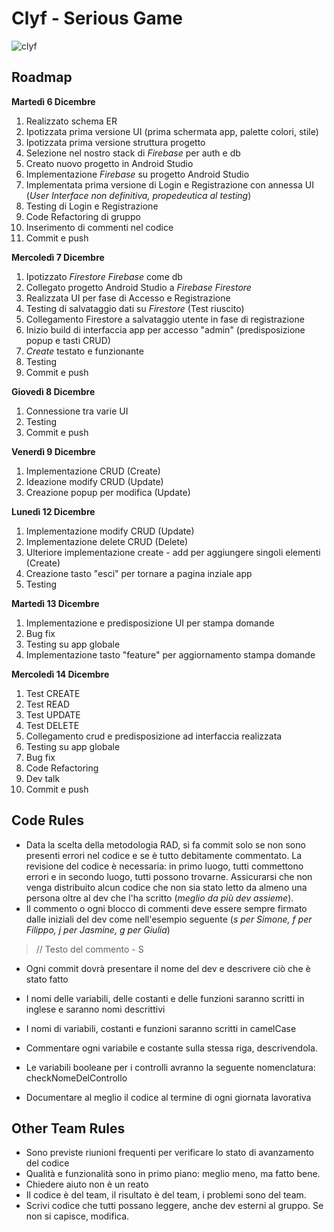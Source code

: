 # Clyf - Serious Game

![clyf](https://user-images.githubusercontent.com/78272736/206232503-3be3ab33-d260-41a0-a4c3-bd21e64bc04d.png)


## Roadmap 
**Martedì 6 Dicembre**
1. Realizzato schema ER
2. Ipotizzata prima versione UI (prima schermata app, palette colori, stile)
3. Ipotizzata prima versione struttura progetto
4. Selezione nel nostro stack di *Firebase* per auth e db 
5. Creato nuovo progetto in Android Studio
6. Implementazione *Firebase* su progetto Android Studio
7. Implementata prima versione di Login e Registrazione con annessa UI (*User Interface non definitiva, propedeutica al testing*)
8. Testing di Login e Registrazione
9. Code Refactoring di gruppo
10. Inserimento di commenti nel codice
11. Commit e push

**Mercoledì 7 Dicembre**
1. Ipotizzato *Firestore Firebase* come db
2. Collegato progetto Android Studio a *Firebase Firestore*
3. Realizzata UI per fase di Accesso e Registrazione
4. Testing di salvataggio dati su *Firestore* (Test riuscito)
5. Collegamento Firestore a salvataggio utente in fase di registrazione
6. Inizio build di interfaccia app per accesso "admin" (predisposizione popup e tasti CRUD)
7. *Create* testato e funzionante
8. Testing
9. Commit e push

**Giovedì 8 Dicembre**
1. Connessione tra varie UI
2. Testing
3. Commit e push

**Venerdì 9 Dicembre**
1. Implementazione CRUD (Create)
2. Ideazione modify CRUD (Update)
3. Creazione popup per modifica (Update)

**Lunedì 12 Dicembre** 
1. Implementazione modify CRUD (Update)
2. Implementazione delete CRUD (Delete)
3. Ulteriore implementazione create - add per aggiungere singoli elementi (Create)
4. Creazione tasto "esci" per tornare a pagina inziale app
5. Testing

**Martedì 13 Dicembre** 
1. Implementazione e predisposizione UI per stampa domande 
2. Bug fix 
3. Testing su app globale 
4. Implementazione tasto "feature" per aggiornamento stampa domande 

**Mercoledì 14 Dicembre** 
1. Test CREATE
2. Test READ
3. Test UPDATE
4. Test DELETE
5. Collegamento crud e predisposizione ad interfaccia realizzata
6. Testing su app globale 
7. Bug fix
8. Code Refactoring 
9. Dev talk 
10. Commit e push 

## Code Rules

- Data la scelta della metodologia RAD, si fa commit solo se non sono presenti errori nel codice e se è tutto debitamente commentato. La revisione del codice è necessaria: in primo luogo, tutti commettono errori e in secondo luogo, tutti possono trovarne. Assicurarsi che non venga distribuito alcun codice che non sia stato letto da almeno una persona oltre al dev che l'ha scritto (*meglio da più dev assieme*).
- Il commento o ogni blocco di commenti deve essere sempre firmato dalle iniziali del dev come nell'esempio seguente (*s per Simone, f per Filippo, j per Jasmine, g per Giulia*)
 > // Testo del commento - S

- Ogni commit dovrà presentare il nome del dev e descrivere ciò che è stato fatto

- I nomi delle variabili, delle costanti e delle funzioni saranno scritti in inglese e saranno nomi descrittivi
- I nomi di variabili, costanti e funzioni saranno scritti in camelCase
- Commentare ogni variabile e costante sulla stessa riga, descrivendola.
- Le variabili booleane per i controlli avranno la seguente nomenclatura: checkNomeDelControllo
- Documentare al meglio il codice al termine di ogni giornata lavorativa 


## Other Team Rules
- Sono previste riunioni frequenti per verificare lo stato di avanzamento del codice
- Qualità e funzionalità sono in primo piano: meglio meno, ma fatto bene. 
- Chiedere aiuto non è un reato
- Il codice è del team, il risultato è del team, i problemi sono del team.
- Scrivi codice che tutti possano leggere, anche dev esterni al gruppo. Se non si capisce, modifica.


